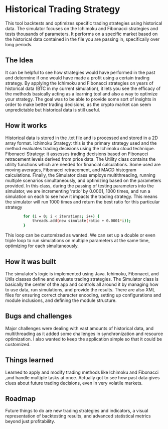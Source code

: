 # Historical Trading Strategy 
This tool backtests and optimizes specific trading strategies using historical data. The simulator focuses on the Ichimoku and Fibonacci strategies and tests thousands of parameters. It performs on a specific market based on the historical data contained in the file you are passing in, specifically over long periods.

## The Idea
It can be helpful to see how strategies would have performed in the past and determine if one would have made a profit using a certain trading strategy. By applying the Ichimoku and Fibonacci strategies on years of historical data (BTC in my current simulation), it lets you see the efficacy of the methods basically acting as a learning tool and also a way to optimize your strategy. The goal was to be able to provide some sort of insights in order to make better trading decisions, as the crypto market can seem unpredictable but historical data is still useful.

## How it works
Historical data is stored in the .txt file and is processed and stored in a 2D array format. 
Ichimoku Strategy: this is the primary strategy used and the method evaluates trading decisions using the Ichimoku cloud technique.
Fibonacci Strategy: it assesses trading decisions based on Fibonacci retracement levels derived from price data.
The Utility class contains the utility functions which are needed for financial calculations. Some used are moving averages, Fibonacci retracement, and MACD histogram calculations.
Finally, the Simulator class employs multithreading, running multiple scenarios simultaneously, and optimizing based on the parameters provided. In this class, during the passing of testing parameters into the simulator, we are incrementing 'ratio' by 0.0001, 1000 times, and run a simulation on each to see how it impacts the trading strategy. This means the simulator will run 1000 times and return the best ratio for this particular strategy
```sh
        for (i = 0; i < iterations; i++) {
            threads.add(new simulate(ratio + 0.0001*i));
        }
```
This loop can be customized as wanted. We can set up a double or even triple loop to run simulations on multiple parameters at the same time, optimizing for each simultaneously.

## How it was built
The simulator's logic is implemented using Java. Ichimoku, Fibonacci, and Utils classes define and evaluate trading strategies. The Simulator class is basically the center of the app and controls all around it by managing how to use data, run simulations, and provide the results. There are also XML files for ensuring correct character encoding, setting up configurations and module inclusions, and defining the module structure.

## Bugs and challenges
Major challenges were dealing with vast amounts of historical data, and multithreading as it added some challenges in synchronization and resource optimization. I also wanted to keep the application simple so that it could be customized.

## Things learned
 Learned to apply and modify trading methods like Ichimoku and Fibonacci ,and handle multiple tasks at once. Actually got to see how past data gives clues about future trading decisions, even in very volatile markets.

## Roadmap
Future things to do are new trading strategies and indicators, a visual representation of backtesting results, and advanced statistical metrics beyond just profitability.
